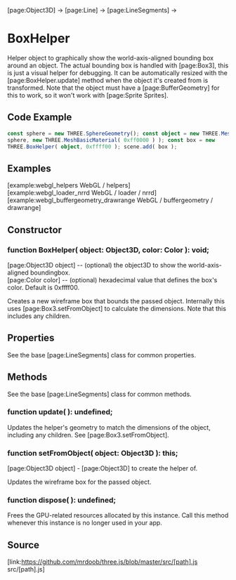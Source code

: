 [page:Object3D] → [page:Line] → [page:LineSegments] →

# BoxHelper

Helper object to graphically show the world-axis-aligned bounding box around
an object. The actual bounding box is handled with [page:Box3], this is just a
visual helper for debugging. It can be automatically resized with the
[page:BoxHelper.update] method when the object it's created from is
transformed. Note that the object must have a [page:BufferGeometry] for this
to work, so it won't work with [page:Sprite Sprites].

## Code Example

  
```ts  
const sphere = new THREE.SphereGeometry(); const object = new THREE.Mesh(
sphere, new THREE.MeshBasicMaterial( 0xff0000 ) ); const box = new
THREE.BoxHelper( object, 0xffff00 ); scene.add( box );  
```  

## Examples

[example:webgl_helpers WebGL / helpers]  
[example:webgl_loader_nrrd WebGL / loader / nrrd]  
[example:webgl_buffergeometry_drawrange WebGL / buffergeometry / drawrange]

## Constructor

###  function BoxHelper( object: Object3D, color: Color ): void;

[page:Object3D object] -- (optional) the object3D to show the world-axis-
aligned boundingbox.  
[page:Color color] -- (optional) hexadecimal value that defines the box's
color. Default is 0xffff00.  
  
Creates a new wireframe box that bounds the passed object. Internally this
uses [page:Box3.setFromObject] to calculate the dimensions. Note that this
includes any children.

## Properties

See the base [page:LineSegments] class for common properties.

## Methods

See the base [page:LineSegments] class for common methods.

###  function update( ): undefined;

Updates the helper's geometry to match the dimensions of the object, including
any children. See [page:Box3.setFromObject].

###  function setFromObject( object: Object3D ): this;

[page:Object3D object] - [page:Object3D] to create the helper of.  
  
Updates the wireframe box for the passed object.

###  function dispose( ): undefined;

Frees the GPU-related resources allocated by this instance. Call this method
whenever this instance is no longer used in your app.

## Source

[link:https://github.com/mrdoob/three.js/blob/master/src/[path].js
src/[path].js]

